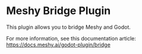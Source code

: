 # Meshy Bridge Plugin

This plugin allows you to bridge Meshy and Godot.

For more information, see this documentation article:
https://docs.meshy.ai/godot-plugin/bridge
